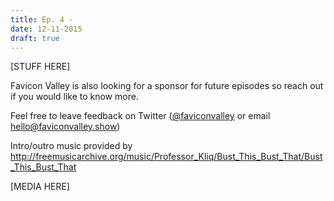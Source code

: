```yaml
---
title: Ep. 4 -
date: 12-11-2015
draft: true
---
```


[STUFF HERE]

Favicon Valley is also looking for a sponsor for future episodes so reach out if you would like to know more.

Feel free to leave feedback on Twitter ([@faviconvalley](https://twitter.com/faviconvalley) or email hello@faviconvalley.show)

Intro/outro music provided by <http://freemusicarchive.org/music/Professor_Kliq/Bust_This_Bust_That/Bust_This_Bust_That>

[MEDIA HERE]

